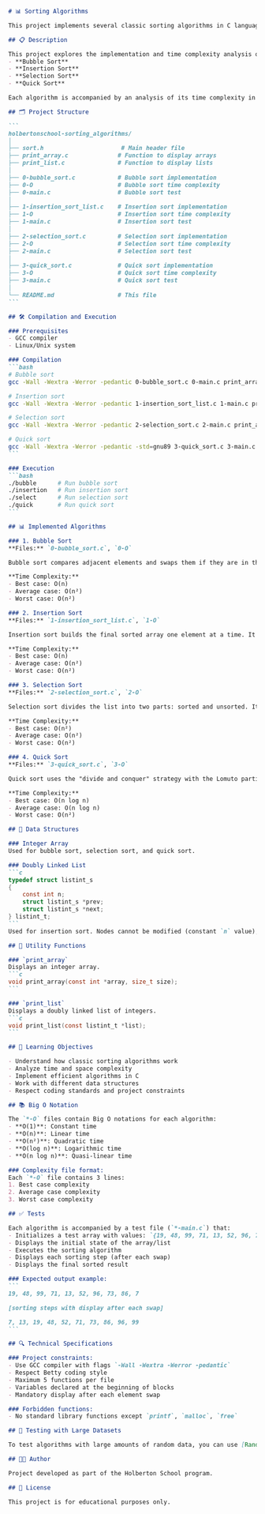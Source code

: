 ````markdown
# 📊 Sorting Algorithms

This project implements several classic sorting algorithms in C language, as part of the Holberton School curriculum.

## 📋 Description

This project explores the implementation and time complexity analysis of different sorting algorithms:
- **Bubble Sort**
- **Insertion Sort**
- **Selection Sort**
- **Quick Sort**

Each algorithm is accompanied by an analysis of its time complexity in best, average, and worst cases.

## 🗂️ Project Structure

```
holbertonschool-sorting_algorithms/
│
├── sort.h                      # Main header file
├── print_array.c              # Function to display arrays
├── print_list.c               # Function to display lists
│
├── 0-bubble_sort.c            # Bubble sort implementation
├── 0-O                        # Bubble sort time complexity
├── 0-main.c                   # Bubble sort test
│
├── 1-insertion_sort_list.c    # Insertion sort implementation
├── 1-O                        # Insertion sort time complexity
├── 1-main.c                   # Insertion sort test
│
├── 2-selection_sort.c         # Selection sort implementation
├── 2-O                        # Selection sort time complexity
├── 2-main.c                   # Selection sort test
│
├── 3-quick_sort.c             # Quick sort implementation
├── 3-O                        # Quick sort time complexity
├── 3-main.c                   # Quick sort test
│
└── README.md                  # This file
```

## 🛠️ Compilation and Execution

### Prerequisites
- GCC compiler
- Linux/Unix system

### Compilation
```bash
# Bubble sort
gcc -Wall -Wextra -Werror -pedantic 0-bubble_sort.c 0-main.c print_array.c -o bubble

# Insertion sort
gcc -Wall -Wextra -Werror -pedantic 1-insertion_sort_list.c 1-main.c print_list.c -o insertion

# Selection sort
gcc -Wall -Wextra -Werror -pedantic 2-selection_sort.c 2-main.c print_array.c -o select

# Quick sort
gcc -Wall -Wextra -Werror -pedantic -std=gnu89 3-quick_sort.c 3-main.c print_array.c -o quick
```

### Execution
```bash
./bubble      # Run bubble sort
./insertion   # Run insertion sort
./select      # Run selection sort
./quick       # Run quick sort
```

## 📊 Implemented Algorithms

### 1. Bubble Sort
**Files:** `0-bubble_sort.c`, `0-O`

Bubble sort compares adjacent elements and swaps them if they are in the wrong order. This process is repeated until the array is sorted.

**Time Complexity:**
- Best case: O(n)
- Average case: O(n²)
- Worst case: O(n²)

### 2. Insertion Sort
**Files:** `1-insertion_sort_list.c`, `1-O`

Insertion sort builds the final sorted array one element at a time. It is efficient for small data sets. In this project, it is implemented on a doubly linked list.

**Time Complexity:**
- Best case: O(n)
- Average case: O(n²)
- Worst case: O(n²)

### 3. Selection Sort
**Files:** `2-selection_sort.c`, `2-O`

Selection sort divides the list into two parts: sorted and unsorted. It repeatedly selects the smallest element from the unsorted part.

**Time Complexity:**
- Best case: O(n²)
- Average case: O(n²)
- Worst case: O(n²)

### 4. Quick Sort
**Files:** `3-quick_sort.c`, `3-O`

Quick sort uses the "divide and conquer" strategy with the Lomuto partition scheme. The pivot is always the last element of the partition.

**Time Complexity:**
- Best case: O(n log n)
- Average case: O(n log n)
- Worst case: O(n²)

## 🔧 Data Structures

### Integer Array
Used for bubble sort, selection sort, and quick sort.

### Doubly Linked List
```c
typedef struct listint_s
{
    const int n;
    struct listint_s *prev;
    struct listint_s *next;
} listint_t;
```
Used for insertion sort. Nodes cannot be modified (constant `n` value), only links between nodes can be changed.

## 📝 Utility Functions

### `print_array`
Displays an integer array.
```c
void print_array(const int *array, size_t size);
```

### `print_list`
Displays a doubly linked list of integers.
```c
void print_list(const listint_t *list);
```

## 🎯 Learning Objectives

- Understand how classic sorting algorithms work
- Analyze time and space complexity
- Implement efficient algorithms in C
- Work with different data structures
- Respect coding standards and project constraints

## 📚 Big O Notation

The `*-O` files contain Big O notations for each algorithm:
- **O(1)**: Constant time
- **O(n)**: Linear time
- **O(n²)**: Quadratic time
- **O(log n)**: Logarithmic time
- **O(n log n)**: Quasi-linear time

### Complexity file format:
Each `*-O` file contains 3 lines:
1. Best case complexity
2. Average case complexity
3. Worst case complexity

## ✅ Tests

Each algorithm is accompanied by a test file (`*-main.c`) that:
- Initializes a test array with values: `{19, 48, 99, 71, 13, 52, 96, 73, 86, 7}`
- Displays the initial state of the array/list
- Executes the sorting algorithm
- Displays each sorting step (after each swap)
- Displays the final sorted result

### Expected output example:
```
19, 48, 99, 71, 13, 52, 96, 73, 86, 7

[sorting steps with display after each swap]

7, 13, 19, 48, 52, 71, 73, 86, 96, 99
```

## 🔍 Technical Specifications

### Project constraints:
- Use GCC compiler with flags `-Wall -Wextra -Werror -pedantic`
- Respect Betty coding style
- Maximum 5 functions per file
- Variables declared at the beginning of blocks
- Mandatory display after each element swap

### Forbidden functions:
- No standard library functions except `printf`, `malloc`, `free`

## 🧪 Testing with Large Datasets

To test algorithms with large amounts of random data, you can use [Random.org](https://www.random.org/) to generate number sets.

## 👨‍💻 Author

Project developed as part of the Holberton School program.

## 📄 License

This project is for educational purposes only.